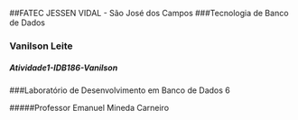 ##FATEC JESSEN VIDAL - São José dos Campos
###Tecnologia de Banco de Dados

### Vanilson Leite

##### Atividade1-IDB186-Vanilson

###Laboratório de Desenvolvimento em Banco de Dados 6

#####Professor Emanuel Mineda Carneiro

